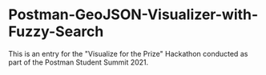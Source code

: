 # Postman-GeoJSON-Visualizer-with-Fuzzy-Search
This is an entry for the "Visualize for the Prize" Hackathon conducted as part of the Postman Student Summit 2021.
